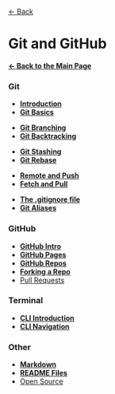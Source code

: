 [&larr; Back](./README.md)

# Git and GitHub

[**&larr; Back to the Main Page**](./../README.md)

### Git

- [**Introduction**](./git-intro.md)
- [**Git Basics**](./git-basics.md)

<div></div>

- [**Git Branching**](./git-branching.md)
- [**Git Backtracking**](./git-backtracking.md)

<div></div>

- [**Git Stashing**](./git-stashing.md)
- [**Git Rebase**](./git-rebase.md)

<div></div>

- [**Remote and Push**](./git-remote-push.md)
- [**Fetch and Pull**](./git-fetch-pull.md)

<div></div>

- [**The .gitignore file**](./git-ignore.md)
- [**Git Aliases**](./git-aliases.md)

<div></div>

### GitHub

- [**GitHub Intro**](./github-intro.md)
- [**GitHub Pages**](./github-pages.md)
- [**GitHub Repos**](./github-repos.md)
- [**Forking a Repo**](./forking.md)
- [Pull Requests](./pull-requests.md)

### Terminal

- [**CLI Introduction**](./command-line-interface.md)
- [**CLI Navigation**](./cli-navigation.md)

### Other

- [**Markdown**](./markdown.md)
- [**README Files**](./readme-files.md)
- [Open Source](./open-source.md)

<div></div>

<br>

<!-- [Merge Repositories](https://stackoverflow.com/questions/1425892/how-do-you-merge-two-git-repositories) -->
